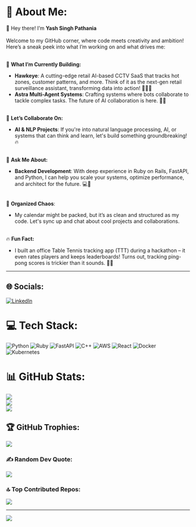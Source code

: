 # 💫 About Me:
👋 Hey there! I’m **Yash Singh Pathania**<br><br>
Welcome to my GitHub corner, where code meets creativity and ambition! Here’s a sneak peek into what I’m working on and what drives me:<br><br>

🎯 **What I’m Currently Building:**
- **Hawkeye**: A cutting-edge retail AI-based CCTV SaaS that tracks hot zones, customer patterns, and more. Think of it as the next-gen retail surveillance assistant, transforming data into action! 🕵️‍♂️💡
- **Astra Multi-Agent Systems**: Crafting systems where bots collaborate to tackle complex tasks. The future of AI collaboration is here. 🤖🚀<br><br>

🤝 **Let’s Collaborate On:**
- **AI & NLP Projects**: If you're into natural language processing, AI, or systems that can think and learn, let's build something groundbreaking! 🔥<br><br>

💬 **Ask Me About:**
- **Backend Development**: With deep experience in Ruby on Rails, FastAPI, and Python, I can help you scale your systems, optimize performance, and architect for the future. 💻🔧<br><br>

📅 **Organized Chaos**: 
- My calendar might be packed, but it’s as clean and structured as my code. Let's sync up and chat about cool projects and collaborations.<br><br>

🔥 **Fun Fact:**
- I built an office Table Tennis tracking app (TTT) during a hackathon – it even rates players and keeps leaderboards! Turns out, tracking ping-pong scores is trickier than it sounds. 🏓😄

---

## 🌐 Socials:
[![LinkedIn](https://img.shields.io/badge/LinkedIn-%230077B5.svg?style=for-the-badge&logo=linkedin&logoColor=white)](https://linkedin.com/in/yashhere) 

# 💻 Tech Stack:
![Python](https://img.shields.io/badge/python-%233776AB.svg?style=for-the-badge&logo=python&logoColor=white) ![Ruby](https://img.shields.io/badge/ruby-%23CC342D.svg?style=for-the-badge&logo=ruby&logoColor=white) ![FastAPI](https://img.shields.io/badge/fastapi-%2300C7B7.svg?style=for-the-badge&logo=fastapi&logoColor=white) ![C++](https://img.shields.io/badge/c++-%2300599C.svg?style=for-the-badge&logo=c%2B%2B&logoColor=white) ![AWS](https://img.shields.io/badge/AWS-%23FF9900.svg?style=for-the-badge&logo=amazon-aws&logoColor=white) ![React](https://img.shields.io/badge/react-%2320232a.svg?style=for-the-badge&logo=react&logoColor=%2361DAFB) ![Docker](https://img.shields.io/badge/docker-%230db7ed.svg?style=for-the-badge&logo=docker&logoColor=white) ![Kubernetes](https://img.shields.io/badge/kubernetes-%23326CE5.svg?style=for-the-badge&logo=kubernetes&logoColor=white) 

# 📊 GitHub Stats:
![](https://github-readme-stats.vercel.app/api?username=Yash-Singh-Pathania&theme=dark&hide_border=true&include_all_commits=true&count_private=true)<br/>
![](https://github-readme-streak-stats.herokuapp.com/?user=Yash-Singh-Pathania&theme=dark&hide_border=true)<br/>
![](https://github-readme-stats.vercel.app/api/top-langs/?username=Yash-Singh-Pathania&theme=dark&hide_border=true&include_all_commits=true&count_private=true&layout=compact)

## 🏆 GitHub Trophies:
![](https://github-profile-trophy.vercel.app/?username=Yash-Singh-Pathania&theme=gruvbox&no-frame=false&no-bg=true&margin-w=4)

### ✍️ Random Dev Quote:
![](https://quotes-github-readme.vercel.app/api?type=horizontal&theme=dark)

### 🔝 Top Contributed Repos:
![](https://github-contributor-stats.vercel.app/api?username=Yash-Singh-Pathania&limit=5&theme=dark&combine_all_yearly_contributions=true)

---
[![](https://visitcount.itsvg.in/api?id=Yash-Singh-Pathania&icon=0&color=0)](https://visitcount.itsvg.in)

<!-- Proudly created with GPRM ( https://gprm.itsvg.in ) -->
